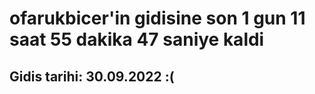 # ofarukbicer'in gidisine son 1 gun 11 saat 55 dakika 47 saniye kaldi

## Gidis tarihi: 30.09.2022 :(